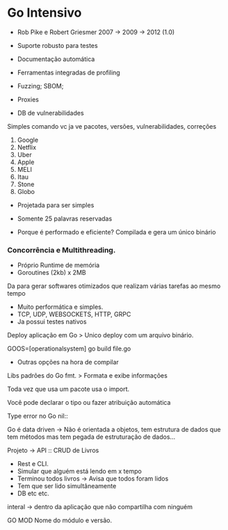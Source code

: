 # Go Intensivo

- Rob Pike e Robert Griesmer
2007 -> 2009 -> 2012 (1.0)

- Suporte robusto para testes
- Documentação automática
- Ferramentas integradas de profiling
- Fuzzing; SBOM;
- Proxies
- DB de vulnerabilidades

Simples comando vc ja ve pacotes, versões, vulnerabilidades, correções

1. Google
2. Netflix
3. Uber
4. Apple
5. MELI
6. Itau
7. Stone
8. Globo

- Projetada para ser simples
- Somente 25 palavras reservadas

- Porque é performado e eficiente?
  Compilada e gera um único binário


### Concorrência e Multithreading.
  - Próprio Runtime de memória
  - Goroutines (2kb) x 2MB

Da para gerar softwares otimizados que realizam várias tarefas ao mesmo tempo

- Muito performática e simples.
- TCP, UDP, WEBSOCKETS, HTTP, GRPC
- Ja possui testes nativos

Deploy aplicação em Go > Unico deploy com um arquivo binário.

GOOS=[operationalsystem] go build file.go

- Outras opções na hora de compilar

Libs padrões do Go
fmt. > Formata e exibe informações

Toda vez que usa um pacote usa o import.

Você pode declarar o tipo ou fazer atribuição automática


Type error no Go
nil::

Go é data driven -> Não é orientada a objetos, tem estrutura de dados que tem métodos mas tem pegada de estruturação de dados...

Projeto -> API :: CRUD de Livros
- Rest e CLI.
- Simular que alguém está lendo em x tempo
- Terminou todos livros -> Avisa que todos foram lidos
- Tem que ser lido simultâneamente
- DB etc etc.

interal -> dentro da aplicação que não compartilha com ninguém


GO MOD
Nome do módulo e versão.